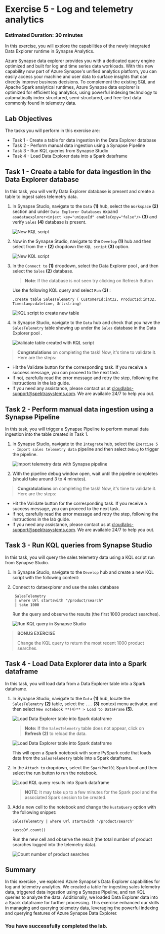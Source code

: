 # Exercise 5 - Log and telemetry analytics

### Estimated Duration: 30 minutes

In this exercise, you will explore the capabilities of the newly integrated Data Explorer runtime in Synapse Analytics.

Azure Synapse data explorer provides you with a dedicated query engine optimized and built for log and time series data workloads. With this new capability now part of Azure Synapse's unified analytics platform, you can easily access your machine and user data to surface insights that can directly improve business decisions. To complement the existing SQL and Apache Spark analytical runtimes, Azure Synapse data explorer is optimized for efficient log analytics, using powerful indexing technology to automatically index structured, semi-structured, and free-text data commonly found in telemetry data.

## Lab Objectives

The tasks you will perform in this exercise are:

- Task 1 - Create a table for data ingestion in the Data Explorer database 
- Task 2 - Perform manual data ingestion using a Synapse Pipeline
- Task 3 - Run KQL queries from Synapse Studio
- Task 4 - Load Data Explorer data into a Spark dataframe

## Task 1 - Create a table for data ingestion in the Data Explorer database 

In this task, you will verify Data Explorer database is present and create a table to ingest sales telemetry data.

1. In Synapse Studio, navigate to the `Data` **(1)** hub, select the `Workspace` **(2)** section and under `Data Explorer Databases` expand `asadataexplorer<inject key="uniqueId" enableCopy="false"/>` **(3)** and verify `Sales` **(4)** database is present.

   ![New KQL script](./media/ex5img1.png)

1. Now in the Synapse Studio, navigate to the `Develop` **(1)** hub and then select from the `+` **(2)** dropdown the `KQL script` **(3)** option.

   ![New KQL script](media/ex05-create-data-explorer-table-1.1.png)

2. In the `Connect to` **(1)** dropdown, select the Data Explorer pool **<inject key="dataexplorer pool Name" enableCopy="false" />**, and then select the `Sales` **(2)** database.

   >**Note**: If the database is not seen try clicking on Refresh Button

   Use the following KQL query and select `Run` **(3)** :

   ```kql
   .create table SalesTelemetry ( CustomerId:int32, ProductId:int32, Timestamp:datetime, Url:string)
   ```

   ![KQL script to create new table](media/ex05-create-data-explorer-table-2.1.png)

3. In Synapse Studio, navigate to the `Data` hub and check that you have the `SalesTelemetry` table showing up under the `Sales` database in the Data Explorer pool **<inject key="dataexplorer pool Name" enableCopy="false" />**.

   ![Validate table created with KQL script](media/analytics-ex5-salestele.png)

  > **Congratulations** on completing the task! Now, it's time to validate it. Here are the steps:
	
  - Hit the Validate button for the corresponding task. If you receive a success message, you can proceed to the next task. 
  - If not, carefully read the error message and retry the step, following the instructions in the lab guide.
  - If you need any assistance, please contact us at cloudlabs-support@spektrasystems.com. We are available 24/7 to help you out.

<validation step="33893e24-030e-40f9-acd2-417fad316448" />

## Task 2 - Perform manual data ingestion using a Synapse Pipeline

In this task, you will trigger a Synapse Pipeline to perform manual data ingestion into the table created in Task 1.

1. In Synapse Studio, navigate to the `Integrate` hub, select the `Exercise 5 - Import sales telemetry data` pipeline and then select `Debug` to trigger the pipeline.

   ![Import telemetry data with Synapse pipeline](media/ex05-import-data-with-synapse-pipeline.1.png)

2. With the pipeline debug window open, wait until the pipeline completes (should take around 3 to 4 minutes).

  > **Congratulations** on completing the task! Now, it's time to validate it. Here are the steps:
	
  - Hit the Validate button for the corresponding task. If you receive a success message, you can proceed to the next task. 
  - If not, carefully read the error message and retry the step, following the instructions in the lab guide.
  - If you need any assistance, please contact us at cloudlabs-support@spektrasystems.com. We are available 24/7 to help you out.

<validation step="3280e9ca-da0f-459b-bffd-ea1461c654f9" />

## Task 3 - Run KQL queries from Synapse Studio

In this task, you will query the sales telemetry data using a KQL script run from Synapse Studio.

1. In Synapse Studio, navigate to the `Develop` hub and create a new KQL script with the following content:
 
2. Connect to dataexplorer and use the sales database

   ```kql
    SalesTelemetry
    | where Url startswith "/product/search"
    | take 1000
    ```

    Run the query and observe the results (the first 1000 product searches).

    ![Run KQL query in Synapse Studio](media/ex05-run-kql-query.1.png)

>**BONUS EXERCISE**
>
>Change the KQL query to return the most recent 1000 product searches.

## Task 4 - Load Data Explorer data into a Spark dataframe

In this task, you will load data from a Data Explorer table into a Spark dataframe.

1. In Synapse Studio, navigate to the `Data` **(1)** hub, locate the `SalesTelemetry` **(2)** table, select the `...` **(3)** context menu activator, and then select `New notebook **(4)** > Load to DataFrame` **(5)**.

   ![Load Data Explorer table into Spark dataframe](media/ex05-load-data-explorer-query-into-spark.1.png)
   
   > **Note:** If the `SalesTelemetry` table does not appear, click on **Refresh (2)** to reload the data.

   ![Load Data Explorer table into Spark dataframe](media/ex05-load-data-explorer-query-into-spark.1a.png)   
   
    This will open a Spark notebook with some PySpark code that loads data from the `SalesTelemetry` table into a Spark dataframe.

2. In the `Attach to` dropdown, select the `SparkPool01` Spark bool and then select the run button to run the notebook.

    ![Load KQL query results into Spark dataframe](media/ex05-load-data-explorer-query-into-spark-results.1.png)

    >**NOTE**: It may take up to a few minutes for the Spark pool and the associated Spark session to be created.

3. Add a new cell to the notebook and change the `kustoQuery` option with the following snippet:

    ```kql
    SalesTelemetry | where Url startswith '/product/search'
    ```
    
    ```kql
    kustoDf.count()
    ```

    Run the new cell and observe the result (the total number of product searches logged into the telemetry data).

   ![Count number of product searches](./media/ex05-load-data-explorer-query-into-spark-results-2.png)

## Summary 

In this exercise , we explored Azure Synapse's Data Explorer capabilities for log and telemetry analytics. We created a table for ingesting sales telemetry data, triggered data ingestion using a Synapse Pipeline, and ran KQL queries to analyze the data. Additionally, we loaded Data Explorer data into a Spark dataframe for further processing. This exercise enhanced our skills in managing and querying telemetry data, leveraging the powerful indexing and querying features of Azure Synapse Data Explorer.

### You have successfully completed the lab.
